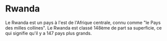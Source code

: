 # Rwanda

Le Rwanda est un pays à l'est de l'Afrique centrale, connu comme "le Pays des
milles collines". Le Rwanda est classé 148ème de part sa superficie, ce qui
signifie qu'il y a 147 pays plus grands.
